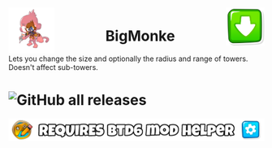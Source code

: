 <a href="https://github.com/DarkTerraYT/ManyBigThis/releases/latest/download/BigMonke.dll">
    <img align="left" alt="Icon" height="90" src="Icon.png">
    <img align="right" alt="Download" height="75" src="https://raw.githubusercontent.com/gurrenm3/BTD-Mod-Helper/master/BloonsTD6%20Mod%20Helper/Resources/DownloadBtn.png">
</a>

<h1 align="center">BigMonke</h1>

Lets you change the size and optionally the radius and range of towers. Doesn't affect sub-towers.

<h1 aling="left"><img alt="GitHub all releases" height="25" src="https://img.shields.io/github/downloads/DarkTerraYT/ManyBigThings/total?label=Total%20Dowloads"></h1>

[![Requires BTD6 Mod Helper](https://raw.githubusercontent.com/gurrenm3/BTD-Mod-Helper/master/banner.png)](https://github.com/gurrenm3/BTD-Mod-Helper#readme)
